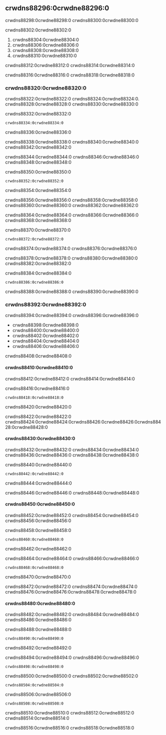 ## crwdns88296:0crwdne88296:0

crwdns88298:0crwdne88298:0 crwdns88300:0crwdne88300:0

crwdns88302:0crwdne88302:0

1. crwdns88304:0crwdne88304:0
2. crwdns88306:0crwdne88306:0
3. crwdns88308:0crwdne88308:0
4. crwdns88310:0crwdne88310:0

crwdns88312:0crwdne88312:0 crwdns88314:0crwdne88314:0

crwdns88316:0crwdne88316:0 crwdns88318:0crwdne88318:0

### crwdns88320:0crwdne88320:0

crwdns88322:0crwdne88322:0 crwdns88324:0crwdne88324:0<!-- ignore -->. crwdns88328:0crwdne88328:0 crwdns88330:0crwdne88330:0

<span class="filename">crwdns88332:0crwdne88332:0</span>

```rust,ignore,does_not_compile
crwdns88334:0crwdne88334:0
```


<span class="caption">crwdns88336:0crwdne88336:0</span>

crwdns88338:0crwdne88338:0 crwdns88340:0crwdne88340:0 crwdns88342:0crwdne88342:0

crwdns88344:0crwdne88344:0 crwdns88346:0crwdne88346:0 crwdns88348:0crwdne88348:0

<span class="filename">crwdns88350:0crwdne88350:0</span>

```rust,noplayground
crwdns88352:0crwdne88352:0
```


<span class="caption">crwdns88354:0crwdne88354:0</span>

crwdns88356:0crwdne88356:0 crwdns88358:0crwdne88358:0<!-- ignore --> crwdns88360:0crwdne88360:0 crwdns88362:0crwdne88362:0

crwdns88364:0crwdne88364:0 crwdns88366:0crwdne88366:0 crwdns88368:0crwdne88368:0

crwdns88370:0crwdne88370:0

```console
crwdns88372:0crwdne88372:0
```

crwdns88374:0crwdne88374:0 crwdns88376:0crwdne88376:0

crwdns88378:0crwdne88378:0 crwdns88380:0crwdne88380:0<!-- ignore --> crwdns88382:0crwdne88382:0

crwdns88384:0crwdne88384:0

```console
crwdns88386:0crwdne88386:0
```

crwdns88388:0crwdne88388:0 crwdns88390:0crwdne88390:0

### crwdns88392:0crwdne88392:0

crwdns88394:0crwdne88394:0 crwdns88396:0crwdne88396:0

* crwdns88398:0crwdne88398:0
* crwdns88400:0crwdne88400:0
* crwdns88402:0crwdne88402:0
* crwdns88404:0crwdne88404:0
* crwdns88406:0crwdne88406:0

crwdns88408:0crwdne88408:0

#### crwdns88410:0crwdne88410:0

crwdns88412:0crwdne88412:0 crwdns88414:0crwdne88414:0

<span class="filename">crwdns88416:0crwdne88416:0</span>

```rust,ignore,does_not_compile
crwdns88418:0crwdne88418:0
```


<span class="caption">crwdns88420:0crwdne88420:0 </span>

crwdns88422:0crwdne88422:0 crwdns88424:0crwdne88424:0<!-- ignore -->crwdns88426:0crwdne88426:0<!-- ignore -->crwdns88428:0crwdne88428:0

#### crwdns88430:0crwdne88430:0

crwdns88432:0crwdne88432:0 crwdns88434:0crwdne88434:0 crwdns88436:0crwdne88436:0 crwdns88438:0crwdne88438:0

<span class="filename">crwdns88440:0crwdne88440:0</span>

```rust,ignore,does_not_compile
crwdns88442:0crwdne88442:0
```


<span class="caption">crwdns88444:0crwdne88444:0</span>

crwdns88446:0crwdne88446:0 crwdns88448:0crwdne88448:0

#### crwdns88450:0crwdne88450:0

crwdns88452:0crwdne88452:0 crwdns88454:0crwdne88454:0 crwdns88456:0crwdne88456:0

<span class="filename">crwdns88458:0crwdne88458:0</span>

```rust,ignore
crwdns88460:0crwdne88460:0
```


<span class="caption">crwdns88462:0crwdne88462:0</span>

crwdns88464:0crwdne88464:0 crwdns88466:0crwdne88466:0

```console
crwdns88468:0crwdne88468:0
```

crwdns88470:0crwdne88470:0

crwdns88472:0crwdne88472:0 crwdns88474:0crwdne88474:0 crwdns88476:0crwdne88476:0<!-- ignore -->crwdns88478:0crwdne88478:0

#### crwdns88480:0crwdne88480:0

crwdns88482:0crwdne88482:0 crwdns88484:0crwdne88484:0 crwdns88486:0crwdne88486:0

<span class="filename">crwdns88488:0crwdne88488:0</span>

```rust,ignore
crwdns88490:0crwdne88490:0
```

crwdns88492:0crwdne88492:0

crwdns88494:0crwdne88494:0 crwdns88496:0crwdne88496:0

```console
crwdns88498:0crwdne88498:0
```

crwdns88500:0crwdne88500:0 crwdns88502:0crwdne88502:0

```console
crwdns88504:0crwdne88504:0
```

crwdns88506:0crwdne88506:0

```console
crwdns88508:0crwdne88508:0
```

crwdns88510:0crwdne88510:0 crwdns88512:0crwdne88512:0 crwdns88514:0crwdne88514:0

crwdns88516:0crwdne88516:0
crwdns88518:0crwdne88518:0

